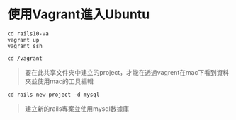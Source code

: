 # 使用Vagrant進入Ubuntu
	cd rails10-va
	vagrant up
	vagrant ssh

	cd /vagrant
>要在此共享文件夾中建立的project，才能在透過vagrent在mac下看到資料夾並使用mac的工具編輯

	
	cd rails new project -d mysql
>建立新的rails專案並使用mysql數據庫


